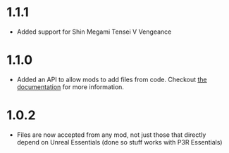 # 1.1.1
- Added support for Shin Megami Tensei V Vengeance

# 1.1.0
- Added an API to allow mods to add files from code. Checkout [the documentation](https://github.com/AnimatedSwine37/UnrealEssentials/tree/master/UnrealEssentials.Interfaces/README.md) for more information.

# 1.0.2
- Files are now accepted from any mod, not just those that directly depend on Unreal Essentials (done so stuff works with P3R Essentials)